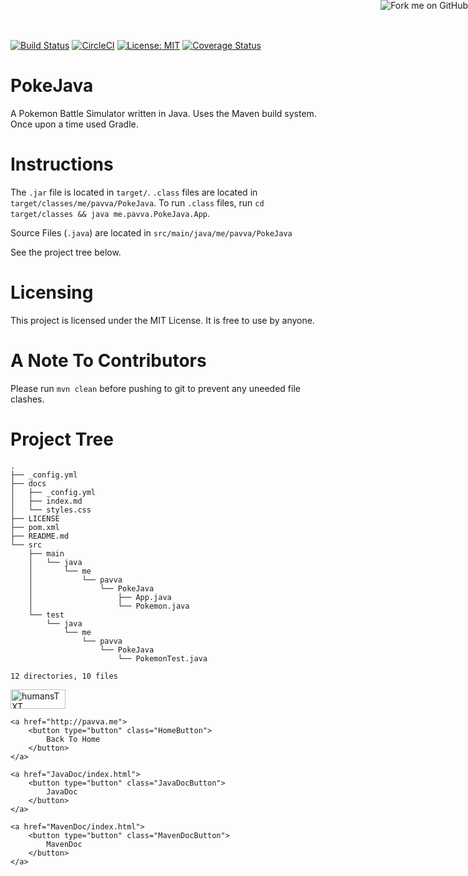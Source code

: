 <head>
    <link rel="stylesheet" href="styles.css" />
</head>

<a href="https://github.com/20avva/pavva.me">
    <img style="position: absolute; top: 0; right: 0; border: 0;" src="https://camo.githubusercontent.com/365986a132ccd6a44c23a9169022c0b5c890c387/68747470733a2f2f73332e616d617a6f6e6177732e636f6d2f6769746875622f726962626f6e732f666f726b6d655f72696768745f7265645f6161303030302e706e67" alt="Fork me on GitHub" data-canonical-src="https://s3.amazonaws.com/github/ribbons/forkme_right_red_aa0000.png">
</a>

[![Build Status](https://travis-ci.org/20avva/PokeJava.svg?branch=master)](https://travis-ci.org/20avva/PokeJava)
[![CircleCI](https://circleci.com/gh/20avva/PokeJava.svg?style=svg)](https://circleci.com/gh/20avva/PokeJava)
[![License: MIT](https://img.shields.io/badge/License-MIT-yellow.svg)](https://opensource.org/licenses/MIT)
[![Coverage Status](https://coveralls.io/repos/github/20avva/PokeJava/badge.svg)](https://coveralls.io/github/20avva/PokeJava)

# PokeJava

A Pokemon Battle Simulator written in Java. Uses the Maven build system. Once upon a time used Gradle.

# Instructions

The `.jar` file is located in `target/`. `.class` files are located in `target/classes/me/pavva/PokeJava`. To run
 `.class` files, run `cd target/classes && java me.pavva.PokeJava.App`.
 
Source Files (`.java`) are located in `src/main/java/me/pavva/PokeJava`
 
See the project tree below.

# Licensing

This project is licensed under the MIT License. It is free to use by anyone.

# A Note To Contributors

Please run `mvn clean` before pushing to git to prevent any uneeded file clashes.

# Project Tree
```
.
├── _config.yml
├── docs
│   ├── _config.yml
│   ├── index.md
│   └── styles.css
├── LICENSE
├── pom.xml
├── README.md
└── src
    ├── main
    │   └── java
    │       └── me
    │           └── pavva
    │               └── PokeJava
    │                   ├── App.java
    │                   └── Pokemon.java
    └── test
        └── java
            └── me
                └── pavva
                    └── PokeJava
                        └── PokemonTest.java

12 directories, 10 files
```

<div class="footer">
    <a href="/humans.txt">
        <img src="http://humanstxt.org/img/oficial-logos/humanstxt-transparent-color.png" alt="humansTXT" style="width:88px;height:31px;">
    </a>
    
    <a href="http://pavva.me">
        <button type="button" class="HomeButton">
            Back To Home
        </button>
    </a>
    
    <a href="JavaDoc/index.html">
        <button type="button" class="JavaDocButton">
            JavaDoc
        </button>
    </a>
    
    <a href="MavenDoc/index.html">
        <button type="button" class="MavenDocButton">
            MavenDoc
        </button>
    </a>
</div>